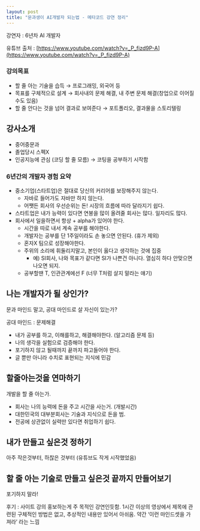 ```yaml
---
layout: post
title: "문과생이 AI개발자 되는법 - 메타코드 강연 정리"
---
```

강연자 : 6년차 AI 개발자

유튜브 출처 : [https://www.youtube.com/watch?v=_P_fizd9P-A](https://www.youtube.com/watch?v=_P_fizd9P-A)

### 강의목표

- 할 줄 아는 기술을 습득 → 프로그래밍, 외국어 등
- 목표를 구체적으로 설계 → 회사내의 문제 해결, 내 주변 문제 해결(창업으로 이어질수도 있음)
- 할 줄 안다는 것을 넘어 결과로 보여준다 → 포트폴리오, 결과물을 스토리텔링

## 강사소개

- 중어중문과
- 졸업당시 스펙X
- 인공지능에 관심 (코딩 할 줄 모름) → 코팅을 공부하기 시작함

### 6년간의 개발자 경험 요약

- 중소기업(스타트업)은 절대로 당신의 커리어를 보장해주지 않는다.
  - 자바로 들어가도 자바만 하지 않는다.
  - 어쨋든 회사의 우선순위는 돈! 시장의 흐름에 따라 달라지기 쉽다.
- 스타트업은 내가 능력이 있다면 연봉을 많이 올려줄 회사는 많다. 일자리도 많다.
- 회사에서 일을하면서 항상 + alpha가 있어야 한다.
  - 시간을 따로 내서 계속 공부를 해야한다.
  - 개발자는 공부를 단 1주일이라도 손 놓으면 안된다. (휴가 제외)
  - 혼자X 팀으로 성장해야한다.
  - 주위의 소리에 휘둘리지말고, 본인이 옳다고 생각하는 것에 집중
    - 예) SI회사, 나와 목표가 같다면 SI가 나쁜건 아니다. 열심히 하다 안맞으면 나오면 되지.
  - 공부할땐 T, 인관관계에선 F (너무 T처럼 살지 말라는 얘기)

## 나는 개발자가 될 상인가?

문과 마인드 말고, 공대 마인드로 살 자신이 있는가?

공대 마인드 : 문제해결

- 내가 공부를 하고, 이해를하고, 해결해야한다. (알고리즘 문제 등)
- 나의 생각을 실험으로 검증해야 한다.
- 포기하지 않고 될때까지 끝까지 파고들어야 한다.
- 글 뿐만 아니라 수치로 표현되는 지식에 민감

## 할줄아는것을 연마하기

개발을 할 줄 아는가.

- 회사는 나의 능력에 돈을 주고 시간을 사는거. (개발시간)
- 대한민국의 대부분회사는 기술과 지식으로 돈을 범.
- 전공에 상관없이 실력만 있다면 취업하기 쉽다.

## 내가 만들고 싶은것 정하기

아주 작은것부터, 하찮은 것부터 (유튜브도 작게 시작했었음)

## 할 줄 아는 기술로 만들고 싶은것 끝까지 만들어보기

포기하지 말라!

후기 : 사이트 강의 홍보하는게 주 목적인 강연인듯함. 1시간 이상의 영상에서 제목에 관련된 구체적인 방법은 없고, 추상적인 내용만 있어서 아쉬움. 약간 ‘이런 마인드셋을 가져라’ 라는 느낌
